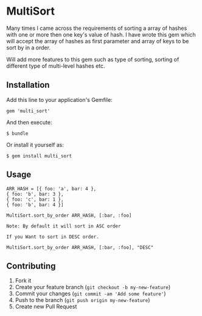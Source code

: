 # MultiSort

Many times I came across the requirements of sorting a array of hashes with one or more then one key's value of hash. I have wrote this gem which will accept the array of hashes as first parameter and array of keys to be sort by in a order.

Will add more features to this gem such as type of sorting, sorting of different type of multi-level hashes etc.

## Installation

Add this line to your application's Gemfile:

    gem 'multi_sort'

And then execute:

    $ bundle

Or install it yourself as:

    $ gem install multi_sort

## Usage

    ARR_HASH = [{ foo: 'a', bar: 4 },
    { foo: 'b', bar: 3 },
    { foo: 'c', bar: 1 },
    { foo: 'b', bar: 4 }]
			
    MultiSort.sort_by_order ARR_HASH, [:bar, :foo]

    Note: By default it will sort in ASC order
    
    If you Want to sort in DESC order. 

    MultiSort.sort_by_order ARR_HASH, [:bar, :foo], "DESC"
     

## Contributing

1. Fork it
2. Create your feature branch (`git checkout -b my-new-feature`)
3. Commit your changes (`git commit -am 'Add some feature'`)
4. Push to the branch (`git push origin my-new-feature`)
5. Create new Pull Request

